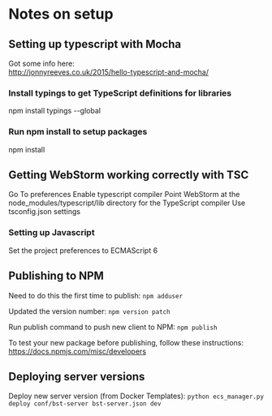 # Notes on setup

## Setting up typescript with Mocha
Got some info here:  
http://jonnyreeves.co.uk/2015/hello-typescript-and-mocha/

### Install typings to get TypeScript definitions for libraries
npm install typings --global

### Run npm install to setup packages
npm install

## Getting WebStorm working correctly with TSC
Go To preferences
Enable typescript compiler
Point WebStorm at the node_modules/typescript/lib directory for the TypeScript compiler
Use tsconfig.json settings

### Setting up Javascript
Set the project preferences to ECMAScript 6

## Publishing to NPM
Need to do this the first time to publish:
`npm adduser`

Updated the version number:
`npm version patch`

Run publish command to push new client to NPM:
`npm publish`

To test your new package before publishing, follow these instructions:  
https://docs.npmjs.com/misc/developers

## Deploying server versions
Deploy new server version (from Docker Templates):
`python ecs_manager.py deploy conf/bst-server bst-server.json dev`




